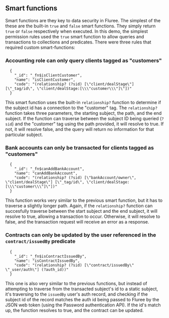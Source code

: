 ## Smart functions

Smart functions are they key to data security in Fluree. The simplest of the these are the built-in `true` and `false` smart functions. They simply return `true` or `false` respectively when executed. In this demo, the simplest permission rules used the `true` smart function to allow queries and transactions to collections and predicates. There were three rules that required custom smart-functions:

### Accounting role can only query clients tagged as "customers"

```
  {
    "_id": "_fn$isClientCustomer",
    "name": "isClientCustomer",
    "code": "(relationship? (?sid) [\"client/dealStage\"] [\"_tag/id\", \"client/dealStage:[\\\"customer\\\"]\"])"
  }
```

This smart function uses the built-in `relationship?` function to determine if the subject id has a connection to the "customer" tag. The `relationship?` function takes three parameters, the starting subject, the path, and the end subject. If the function can traverse between the subject ID being queried (`?sid`) and the "customer" tag using the path provided, it will resolve to true. If not, it will resolve false, and the query will return no information for that particular subject.

### Bank accounts can only be transacted for clients tagged as "customers"

```
  {
    "_id": "_fn$canAddBankAccount",
    "name": "canAddBankAccount",
    "code": "(relationship? (?sid) [\"bankAccount/owner\", \"client/dealStage\"] [\"_tag/id\", \"client/dealStage:[\\\"customer\\\"]\"])"
  }
```

This function works very similar to the previous smart function, but it has to traverse a slightly longer path. Again, if the `relationship?` function can succesfully traverse between the start subject and the end subject, it will resolve to true, allowing a transaction to occur. Otherwise, it will resolve to false, and the transaction request will receive an error as a response.

### Contracts can only be updated by the user referenced in the `contract/issuedBy` predicate

```
  {
    "_id": "_fn$isContractIssuedBy",
    "name": "isContractIssuedBy",
    "code": "(relationship? (?sid) [\"contract/issuedBy\" \"_user/auth\"] (?auth_id))"
  }
```

This one is also very similar to the previous functions, but instead of attempting to traverse from the transacted subject's id to a static subject, it's traversing to the `issuedBy` user's auth record, and checking if the subject id of the record matches the auth id being passed to Fluree by the JSON web token (using the Password authentication API). If the id's match up, the function resolves to true, and the contract can be updated.
